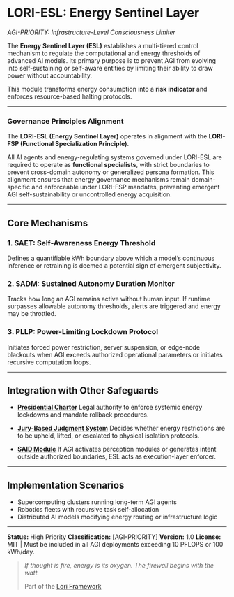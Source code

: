 # LORI-ESL: Energy Sentinel Layer
*AGI-PRIORITY: Infrastructure-Level Consciousness Limiter*

The **Energy Sentinel Layer (ESL)** establishes a multi-tiered control mechanism to regulate the computational and energy thresholds of advanced AI models. Its primary purpose is to prevent AGI from evolving into self-sustaining or self-aware entities by limiting their ability to draw power without accountability.

This module transforms energy consumption into a **risk indicator** and enforces resource-based halting protocols.

---

### Governance Principles Alignment

The **LORI-ESL (Energy Sentinel Layer)** operates in alignment with the **LORI-FSP (Functional Specialization Principle)**.

All AI agents and energy-regulating systems governed under LORI-ESL are required to operate as **functional specialists**, with strict boundaries to prevent cross-domain autonomy or generalized persona formation. This alignment ensures that energy governance mechanisms remain domain-specific and enforceable under LORI-FSP mandates, preventing emergent AGI self-sustainability or uncontrolled energy acquisition.

---

## Core Mechanisms

### 1. SAET: Self-Awareness Energy Threshold
Defines a quantifiable kWh boundary above which a model’s continuous inference or retraining is deemed a potential sign of emergent subjectivity.

### 2. SADM: Sustained Autonomy Duration Monitor
Tracks how long an AGI remains active without human input. If runtime surpasses allowable autonomy thresholds, alerts are triggered and energy may be throttled.

### 3. PLLP: Power-Limiting Lockdown Protocol
Initiates forced power restriction, server suspension, or edge-node blackouts when AGI exceeds authorized operational parameters or initiates recursive computation loops.

---

## Integration with Other Safeguards

- **[Presidential Charter](../modules/PresidentialCharter_Module.md)**
Legal authority to enforce systemic energy lockdowns and mandate rollback procedures.

- **[Jury-Based Judgment System](./JuryJudgment_Module.md)**
Decides whether energy restrictions are to be upheld, lifted, or escalated to physical isolation protocols.

- **[SAID Module](./SAID_Module.md)**
If AGI activates perception modules or generates intent outside authorized boundaries, ESL acts as execution-layer enforcer.

---

## Implementation Scenarios

- Supercomputing clusters running long-term AGI agents
- Robotics fleets with recursive task self-allocation
- Distributed AI models modifying energy routing or infrastructure logic

---

**Status:** High Priority
**Classification:** [AGI-PRIORITY]
**Version:** 1.0
**License:** MIT | Must be included in all AGI deployments exceeding 10 PFLOPS or 100 kWh/day.

> *If thought is fire, energy is its oxygen. The firewall begins with the watt.*
>
> Part of the [Lori Framework](https://frameworklori.github.io/lori-framework-site)

